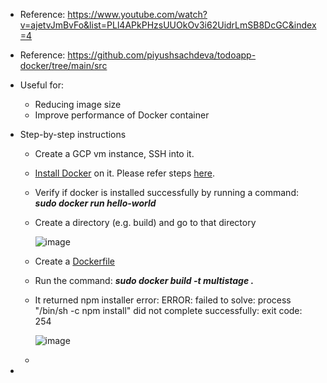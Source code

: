 - Reference: https://www.youtube.com/watch?v=ajetvJmBvFo&list=PLl4APkPHzsUUOkOv3i62UidrLmSB8DcGC&index=4
- Reference: https://github.com/piyushsachdeva/todoapp-docker/tree/main/src

- Useful for:
  - Reducing image size
  - Improve performance of Docker container


- Step-by-step instructions
  - Create a GCP vm instance, SSH into it.
  
  - [Install Docker](https://docs.docker.com/engine/install/debian/) on it. Please refer steps [here](https://github.com/Ajit1279/GCP_Learning/blob/main/Docker_K8S/Docker/240815_DockerOnVM.md).

  - Verify if docker is installed successfully by running a command: _**sudo docker run hello-world**_ 

  - Create a directory (e.g. build) and go to that directory

    ![image](https://github.com/user-attachments/assets/b1497c42-080b-4512-9d4b-653a21efecc4)

    
  - Create a [Dockerfile](https://github.com/Ajit1279/GCP_Learning/blob/main/Docker_K8S/Docker/Dockerfile_MultiStage)
 
  - Run the command: _**sudo docker build -t multistage .**_

  - It returned npm installer error: ERROR: failed to solve: process "/bin/sh -c npm install" did not complete successfully: exit code: 254

    ![image](https://github.com/user-attachments/assets/9d2af13a-66b4-4a8a-95db-62152e4e0725)

  -   


-  
